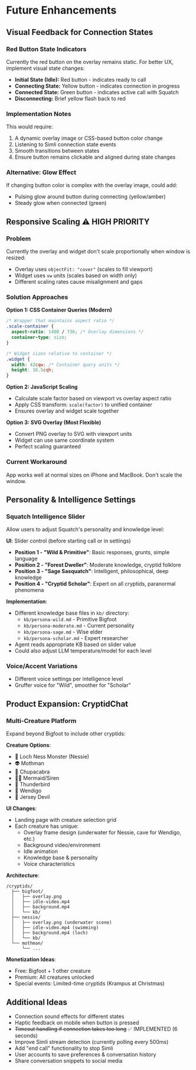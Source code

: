 # Future Enhancements

## Visual Feedback for Connection States

### Red Button State Indicators
Currently the red button on the overlay remains static. For better UX, implement visual state changes:

- **Initial State (Idle):** Red button - indicates ready to call
- **Connecting State:** Yellow button - indicates connection in progress  
- **Connected State:** Green button - indicates active call with Squatch
- **Disconnecting:** Brief yellow flash back to red

### Implementation Notes
This would require:
1. A dynamic overlay image or CSS-based button color change
2. Listening to Simli connection state events
3. Smooth transitions between states
4. Ensure button remains clickable and aligned during state changes

### Alternative: Glow Effect
If changing button color is complex with the overlay image, could add:
- Pulsing glow around button during connecting (yellow/amber)
- Steady glow when connected (green)

## Responsive Scaling ⚠️ HIGH PRIORITY

### Problem
Currently the overlay and widget don't scale proportionally when window is resized:
- Overlay uses `objectFit: "cover"` (scales to fill viewport)
- Widget uses `vw` units (scales based on width only)
- Different scaling rates cause misalignment and gaps

### Solution Approaches

**Option 1: CSS Container Queries (Modern)**
```css
/* Wrapper that maintains aspect ratio */
.scale-container {
  aspect-ratio: 1408 / 736; /* Overlay dimensions */
  container-type: size;
}

/* Widget sizes relative to container */
.widget {
  width: 42cqw; /* Container query units */
  height: 16.5cqh;
}
```

**Option 2: JavaScript Scaling**
- Calculate scale factor based on viewport vs overlay aspect ratio
- Apply CSS transform: `scale(factor)` to unified container
- Ensures overlay and widget scale together

**Option 3: SVG Overlay (Most Flexible)**
- Convert PNG overlay to SVG with viewport units
- Widget can use same coordinate system
- Perfect scaling guaranteed

### Current Workaround
App works well at normal sizes on iPhone and MacBook. Don't scale the window.

## Personality & Intelligence Settings

### Squatch Intelligence Slider
Allow users to adjust Squatch's personality and knowledge level:

**UI**: Slider control (before starting call or in settings)
- **Position 1 - "Wild & Primitive"**: Basic responses, grunts, simple language
- **Position 2 - "Forest Dweller"**: Moderate knowledge, cryptid folklore
- **Position 3 - "Sage Sasquatch"**: Intelligent, philosophical, deep knowledge
- **Position 4 - "Cryptid Scholar"**: Expert on all cryptids, paranormal phenomena

**Implementation**:
- Different knowledge base files in `kb/` directory:
  - `kb/persona-wild.md` - Primitive Bigfoot
  - `kb/persona-moderate.md` - Current personality
  - `kb/persona-sage.md` - Wise elder
  - `kb/persona-scholar.md` - Expert researcher
- Agent reads appropriate KB based on slider value
- Could also adjust LLM temperature/model for each level

### Voice/Accent Variations
- Different voice settings per intelligence level
- Gruffer voice for "Wild", smoother for "Scholar"

## Product Expansion: CryptidChat

### Multi-Creature Platform
Expand beyond Bigfoot to include other cryptids:

**Creature Options**:
- 🦎 Loch Ness Monster (Nessie)
- 👽 Mothman
- 🐉 Chupacabra
- 🧜‍♀️ Mermaid/Siren
- 🦅 Thunderbird
- 🐺 Wendigo
- 👻 Jersey Devil

**UI Changes**:
- Landing page with creature selection grid
- Each creature has unique:
  - Overlay frame design (underwater for Nessie, cave for Wendigo, etc.)
  - Background video/environment
  - Idle animation
  - Knowledge base & personality
  - Voice characteristics

**Architecture**:
```
/cryptids/
  ├── bigfoot/
  │   ├── overlay.png
  │   ├── idle-video.mp4
  │   ├── background.mp4
  │   └── kb/
  ├── nessie/
  │   ├── overlay.png (underwater scene)
  │   ├── idle-video.mp4 (swimming)
  │   ├── background.mp4 (loch)
  │   └── kb/
  └── mothman/
      └── ...
```

**Monetization Ideas**:
- Free: Bigfoot + 1 other creature
- Premium: All creatures unlocked
- Special events: Limited-time cryptids (Krampus at Christmas)

## Additional Ideas
- Connection sound effects for different states
- Haptic feedback on mobile when button is pressed
- ~~Timeout handling if connection takes too long~~ ✅ IMPLEMENTED (6 seconds)
- Improve Simli stream detection (currently polling every 500ms)
- Add "end call" functionality to stop Simli
- User accounts to save preferences & conversation history
- Share conversation snippets to social media

